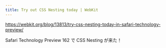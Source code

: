 ```yaml
---
title: Try out CSS Nesting today | WebKit
---
```


https://webkit.org/blog/13813/try-css-nesting-today-in-safari-technology-preview/

Safari Technology Preview 162 で CSS Nesting が来た！


